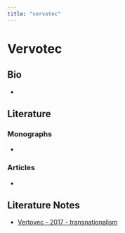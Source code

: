 ```yaml
---
title: "vervotec"
---
```


# Vervotec

## Bio
- 

## Literature
### Monographs 
- 

### Articles 
- 

## Literature Notes
- [Vertovec - 2017 - transnationalism](002.Literature%20Notes/Vertovec%20-%202017%20-%20transnationalism.md)